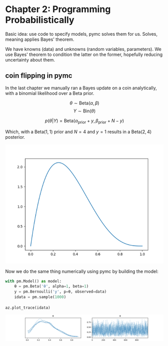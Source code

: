 # Chapter 2: Programming Probabilistically

Basic idea: use code to specify models, pymc solves them for us.
Solves, meaning applies Bayes' theorem.

We have knowns (data) and unknowns (random variables, parameters). We
use Bayes' theorem to condition the latter on the former, hopefully
reducing uncertainty about them.

## coin flipping in pymc

In the last chapter we manually ran a Bayes update on a coin
analytically, with a binomial likelihood over a Beta prior.

$$
\theta \sim \text{Beta}(\alpha, \beta)
$$
$$
Y \sim \text{Bin}(\theta)
$$

$$
p(\theta|Y) = \text{Beta}(\alpha_{\text{prior}}+y, \beta_{\text{prior}}+N-y)
$$

Which, with a $\text{Beta}(1,1)$ prior and $N=4$ and $y=1$ results in
a $\text{Beta}(2,4)$ posterior.

![](./c2_coin_analytic.png)

Now we do the same thing numerically using pymc by building the model:

```python
with pm.Model() as model:
    θ = pm.Beta('θ', alpha=1, beta=1)
    y = pm.Bernoulli('y', p=θ, observed=data)
    idata = pm.sample(1000)

az.plot_trace(idata)
```

![](./c2_coin_trace.png)


